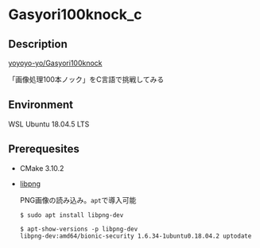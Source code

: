 # Gasyori100knock_c

## Description

[yoyoyo-yo/Gasyori100knock](https://github.com/yoyoyo-yo/Gasyori100knock)

「画像処理100本ノック」をC言語で挑戦してみる

## Environment

WSL Ubuntu 18.04.5 LTS

## Prerequesites

- CMake 3.10.2

- [libpng](http://www.libpng.org/pub/png/libpng.html)

    PNG画像の読み込み。`apt`で導入可能

    ```
    $ sudo apt install libpng-dev

    $ apt-show-versions -p libpng-dev
    libpng-dev:amd64/bionic-security 1.6.34-1ubuntu0.18.04.2 uptodate
    ```
